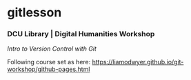 # gitlesson
### DCU Library | Digital Humanities Workshop
_Intro to Version Control with Git_

Following course set as here: https://liamodwyer.github.io/git-workshop/github-pages.html
